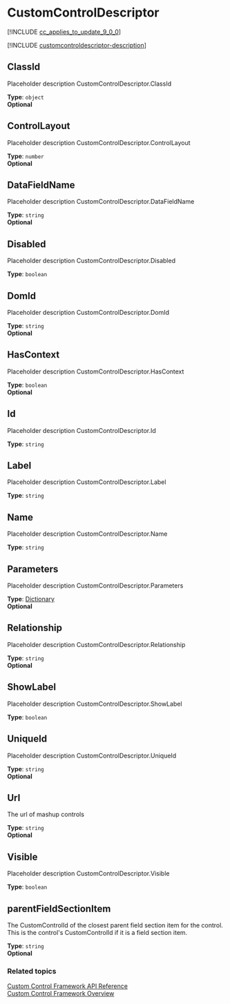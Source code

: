 # CustomControlDescriptor

[!INCLUDE [cc_applies_to_update_9_0_0](../../../includes/cc_applies_to_update_9_0_0.md)]

[!INCLUDE [customcontroldescriptor-description](includes/customcontroldescriptor-description.md)]

## ClassId

Placeholder description CustomControlDescriptor.ClassId

**Type**: `object`<br />
**Optional**

## ControlLayout

Placeholder description CustomControlDescriptor.ControlLayout

**Type**: `number`<br />
**Optional**

## DataFieldName

Placeholder description CustomControlDescriptor.DataFieldName

**Type**: `string`<br />
**Optional**

## Disabled

Placeholder description CustomControlDescriptor.Disabled

**Type**: `boolean`

## DomId

Placeholder description CustomControlDescriptor.DomId

**Type**: `string`<br />
**Optional**

## HasContext

Placeholder description CustomControlDescriptor.HasContext

**Type**: `boolean`<br />
**Optional**

## Id

Placeholder description CustomControlDescriptor.Id

**Type**: `string`

## Label

Placeholder description CustomControlDescriptor.Label

**Type**: `string`

## Name

Placeholder description CustomControlDescriptor.Name

**Type**: `string`

## Parameters

Placeholder description CustomControlDescriptor.Parameters

**Type**: [Dictionary](dictionary.md)<br />
**Optional**

## Relationship

Placeholder description CustomControlDescriptor.Relationship

**Type**: `string`<br />
**Optional**

## ShowLabel

Placeholder description CustomControlDescriptor.ShowLabel

**Type**: `boolean`

## UniqueId

Placeholder description CustomControlDescriptor.UniqueId

**Type**: `string`<br />
**Optional**

## Url

The url of mashup controls

**Type**: `string`<br />
**Optional**

## Visible

Placeholder description CustomControlDescriptor.Visible

**Type**: `boolean`

## parentFieldSectionItem

The CustomControlId of the closest parent field section item for the control. This is the control's CustomControlId if it is a field section item.

**Type**: `string`<br />
**Optional**


### Related topics

[Custom Control Framework API Reference](index.md)<br />
[Custom Control Framework Overview](../custom-control-framework-overview.md)